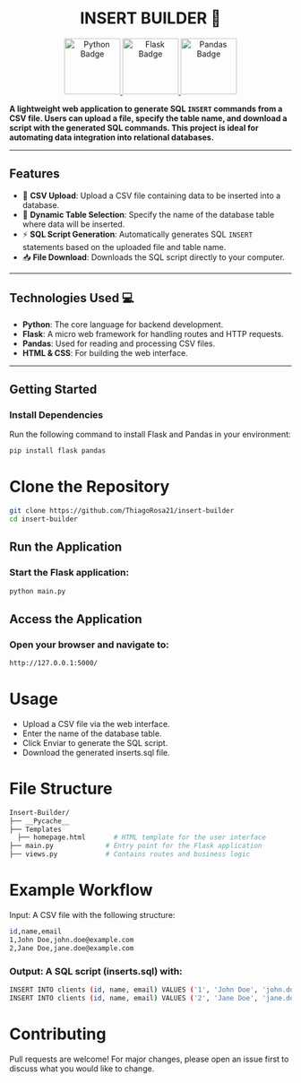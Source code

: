 <div align="center"><h1> INSERT BUILDER 🚀 </h1></div>

<div align="center">
  <a href="#">
    <img src="https://img.shields.io/badge/Python-3776AB?logo=python&logoColor=fff" alt="Python Badge" width="100">
    <img src="https://img.shields.io/badge/Flask-000000?logo=flask&logoColor=fff" alt="Flask Badge" width="100">
    <img src="https://img.shields.io/badge/Pandas-150458?logo=pandas&logoColor=fff" alt="Pandas Badge" width="100">
  </a>
</div>

**A lightweight web application to generate SQL `INSERT` commands from a CSV file. Users can upload a file, specify the table name, and download a script with the generated SQL commands. This project is ideal for automating data integration into relational databases.**

---

## Features
- 📄 **CSV Upload**: Upload a CSV file containing data to be inserted into a database.
- 📝 **Dynamic Table Selection**: Specify the name of the database table where data will be inserted.
- ⚡ **SQL Script Generation**: Automatically generates SQL `INSERT` statements based on the uploaded file and table name.
- 📥 **File Download**: Downloads the SQL script directly to your computer.

---

## Technologies Used 💻
- **Python**: The core language for backend development.
- **Flask**: A micro web framework for handling routes and HTTP requests.
- **Pandas**: Used for reading and processing CSV files.
- **HTML & CSS**: For building the web interface.

---

## Getting Started

### Install Dependencies
Run the following command to install Flask and Pandas in your environment:
```bash
pip install flask pandas
```
# Clone the Repository
```bash
git clone https://github.com/ThiagoRosa21/insert-builder
cd insert-builder
```
## Run the Application
### Start the Flask application:
```bash
python main.py
```
## Access the Application
### Open your browser and navigate to:
```bash
http://127.0.0.1:5000/
```
# Usage
- Upload a CSV file via the web interface.
- Enter the name of the database table.
- Click Enviar to generate the SQL script.
- Download the generated inserts.sql file.

# File Structure
```bash
Insert-Builder/
├── __Pycache__
├── Templates
  ├── homepage.html       # HTML template for the user interface
├── main.py             # Entry point for the Flask application
├── views.py            # Contains routes and business logic
```

# Example Workflow
Input: A CSV file with the following structure:
```bash
id,name,email
1,John Doe,john.doe@example.com
2,Jane Doe,jane.doe@example.com
```
### Output: A SQL script (inserts.sql) with:
```bash
INSERT INTO clients (id, name, email) VALUES ('1', 'John Doe', 'john.doe@example.com');
INSERT INTO clients (id, name, email) VALUES ('2', 'Jane Doe', 'jane.doe@example.com');
```
# Contributing
Pull requests are welcome! For major changes, please open an issue first to discuss what you would like to change.

